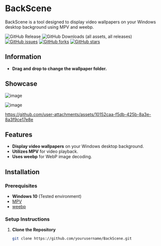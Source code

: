 # BackScene

BackScene is a tool designed to display video wallpapers on your Windows desktop background using MPV and weebp.

![GitHub Release](https://img.shields.io/github/v/release/ProbablyXS/BackScene)
![GitHub Downloads (all assets, all releases)](https://img.shields.io/github/downloads/ProbablyXS/BackScene/total)
[![GitHub issues](https://img.shields.io/github/issues/ProbablyXS/BackScene)](https://github.com/ProbablyXS/BackScene/issues)
[![GitHub forks](https://img.shields.io/github/forks/ProbablyXS/BackScene)](https://github.com/ProbablyXS/BackScene/network)
[![GitHub stars](https://img.shields.io/github/stars/ProbablyXS/BackScene)](https://github.com/ProbablyXS/BackScene/stargazers)

## Information

- **Drag and drop to change the wallpaper folder.**

## Showcase

![image](https://github.com/user-attachments/assets/88938ef4-c028-4d37-bd5e-fd93391f24e6)

![image](https://github.com/user-attachments/assets/704791bc-1f52-4ef9-b188-4f5263d3eaf4)


https://github.com/user-attachments/assets/10152caa-f5db-425b-8a3e-8a3f9ce17e8e



## Features

- **Display video wallpapers** on your Windows desktop background.
- **Utilizes MPV** for video playback.
- **Uses weebp** for WebP image decoding.

## Installation

### Prerequisites

- **Windows 10** (Tested environment)
- [MPV](https://mpv.io/)
- [weebp](https://github.com/Francesco149/weebp)

### Setup Instructions

1. **Clone the Repository**

   ```bash
   git clone https://github.com/yourusername/BackScene.git
